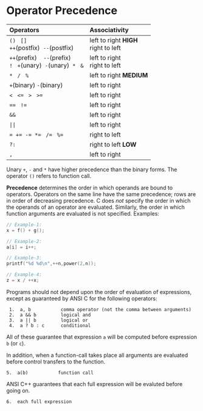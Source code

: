 # Operator Precedence

|Operators|Associativity|
|:---|:---|
|`()`&nbsp;&nbsp; `[]`<br/>`++`(postfix) &nbsp;`--`(postfix)|left to right  **HIGH**<br/>right to left|
|`++`(prefix) &nbsp;&nbsp;&nbsp;`--`(prefix)<br/>`!`&nbsp;&nbsp; `+`(unary) &nbsp;`-`(unary) &nbsp;`*`&nbsp;&nbsp; `&`|left to right<br/>right to left|
|`*`&nbsp;&nbsp; `/`&nbsp;&nbsp; `%`|left to right **MEDIUM**|
|`+`(binary) `-`(binary)|left to right|
|`<`&nbsp;&nbsp; `<=`&nbsp;&nbsp; `>`&nbsp;&nbsp; `>=`|left to right|
|`==`&nbsp;&nbsp; `!=`|left to right|
|`&&`|left to right|
|`\|\|`|left to right|
|`=`&nbsp;&nbsp;`+=`&nbsp;&nbsp;`-=`&nbsp;&nbsp;`*=`&nbsp;&nbsp; `/=`&nbsp;&nbsp; `%=`|right to left|
|`?:`|right to left **LOW**|
|`,`|left to right|

Unary `+`, `-` and `*` have higher precedence than the binary forms. The operator `()` refers to function call.

**Precedence** determines the order in which operands are bound to operators. Operators on the same line have the same precedence; rows are in order of decreasing precedence.  C does *not* specify the order in which the operands of an operator are evaluated. Similarly, the order in which function arguments are evaluated is not specified. Examples:

```c
// Example-1:
x = f() + g();                         

// Example-2:
a[i] = i++;

// Example-3:
printf("%d %d\n",++n,power(2,n));      

// Example-4:
z = x / ++x;
```

Programs should not depend upon the order of evaluation of expressions, except as guaranteed by ANSI C for the following operators:

```
 1.  a, b           comma operator (not the comma between arguments) 
 2.  a && b         logical and
 3.  a || b         logical or
 4.  a ? b : c      conditional 
```

All of these guarantee that expression `a` will be computed before expression `b` (or `c`).

In addition, when a function-call takes place all arguments are evaluated before control transfers to the function.

```
5.  a(b)           function call 
```

ANSI C++ guarantees that each full expression will be evaluted before going on.

```
6.  each full expression 
```
